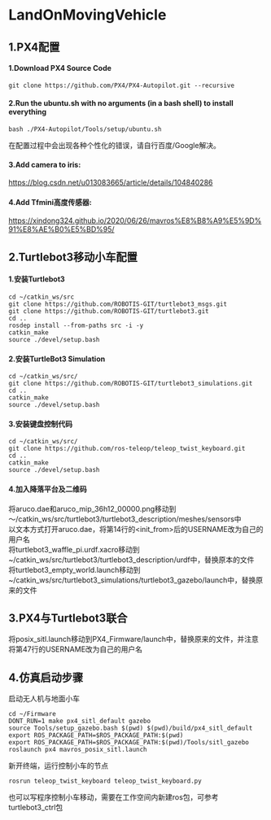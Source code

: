 # LandOnMovingVehicle  

## 1.PX4配置  

#### 1.Download PX4 Source Code  
```
git clone https://github.com/PX4/PX4-Autopilot.git --recursive
```
#### 2.Run the ubuntu.sh with no arguments (in a bash shell) to install everything  
```
bash ./PX4-Autopilot/Tools/setup/ubuntu.sh
```

在配置过程中会出现各种个性化的错误，请自行百度/Google解决。
#### 3.Add camera to iris:
https://blog.csdn.net/u013083665/article/details/104840286

#### 4.Add Tfmini高度传感器:
https://xindong324.github.io/2020/06/26/mavros%E8%B8%A9%E5%9D%91%E8%AE%B0%E5%BD%95/

## 2.Turtlebot3移动小车配置

#### 1.安装Turtlebot3
```
cd ~/catkin_ws/src
git clone https://github.com/ROBOTIS-GIT/turtlebot3_msgs.git
git clone https://github.com/ROBOTIS-GIT/turtlebot3.git
cd ..
rosdep install --from-paths src -i -y
catkin_make
source ./devel/setup.bash
```
#### 2.安装TurtleBot3 Simulation
```
cd ~/catkin_ws/src/
git clone https://github.com/ROBOTIS-GIT/turtlebot3_simulations.git
cd ..
catkin_make
source ./devel/setup.bash
```
#### 3.安装键盘控制代码
```
cd ~/catkin_ws/src/
git clone https://github.com/ros-teleop/teleop_twist_keyboard.git
cd ..
catkin_make
source ./devel/setup.bash
```
#### 4.加入降落平台及二维码

将aruco.dae和aruco_mip_36h12_00000.png移动到～/catkin_ws/src/turtlebot3/turtlebot3_description/meshes/sensors中  
以文本方式打开aruco.dae，将第14行的<init_from>后的USERNAME改为自己的用户名  
将turtlebot3_waffle_pi.urdf.xacro移动到~/catkin_ws/src/turtlebot3/turtlebot3_description/urdf中，替换原本的文件  
将turtlebot3_empty_world.launch移动到~/catkin_ws/src/turtlebot3_simulations/turtlebot3_gazebo/launch中，替换原来的文件  

## 3.PX4与Turtlebot3联合

将posix_sitl.launch移动到PX4_Firmware/launch中，替换原来的文件，并注意将第47行的USERNAME改为自己的用户名

## 4.仿真启动步骤
启动无人机与地面小车
```
cd ~/Firmware
DONT_RUN=1 make px4_sitl_default gazebo
source Tools/setup_gazebo.bash $(pwd) $(pwd)/build/px4_sitl_default
export ROS_PACKAGE_PATH=$ROS_PACKAGE_PATH:$(pwd)
export ROS_PACKAGE_PATH=$ROS_PACKAGE_PATH:$(pwd)/Tools/sitl_gazebo
roslaunch px4 mavros_posix_sitl.launch
```
新开终端，运行控制小车的节点
```
rosrun teleop_twist_keyboard teleop_twist_keyboard.py
```
也可以写程序控制小车移动，需要在工作空间内新建ros包，可参考turtlebot3_ctrl包
